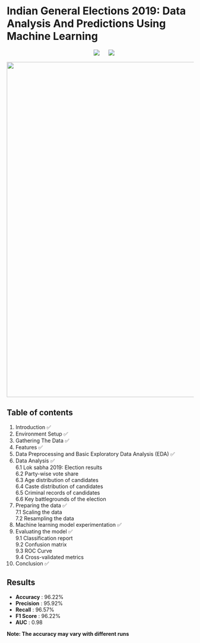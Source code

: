 # Indian General Elections 2019: Data Analysis And Predictions Using Machine Learning
<p align=center><img src="https://img.shields.io/badge/Last%20Commit-June 2021-brightgreen" hspace=20> <img src="https://img.shields.io/badge/Project%20Status-Open-brightgreen"></p>
<img src="https://www.ft.com/__origami/service/image/v2/images/raw/http%3A%2F%2Fcom.ft.imagepublish.upp-prod-us.s3.amazonaws.com%2F5c2322c8-7deb-11e9-81d2-f785092ab560?fit=scale-down&source=next&width=700" width="900">

## Table of contents
1. Introduction :white_check_mark:
2. Environment Setup :white_check_mark:
3. Gathering The Data :white_check_mark:
4. Features :white_check_mark:
5. Data Preprocessing and Basic Exploratory Data Analysis (EDA) :white_check_mark:
6. Data Analysis :white_check_mark: <br>
    6.1 Lok sabha 2019: Election results<br>
    6.2 Party-wise vote share<br>
    6.3 Age distribution of candidates<br>
    6.4 Caste distribution of candidates<br>
    6.5 Criminal records of candidates<br>
    6.6 Key battlegrounds of the election<br>
7. Preparing the data :white_check_mark:<br>
    7.1 Scaling the data<br>
    7.2 Resampling the data<br>
8. Machine learning model experimentation :white_check_mark:
9. Evaluating the model :white_check_mark: <br>
    9.1 Classification report<br>
    9.2 Confusion matrix<br>
    9.3 ROC Curve<br>
    9.4 Cross-validated metrics<br>
10. Conclusion :white_check_mark:

## Results
- **Accuracy** : 96.22%
- **Precision** : 95.92%
- **Recall** : 96.57%
- **F1 Score** : 96.22%
- **AUC** : 0.98

**Note: The accuracy may vary with different runs**
